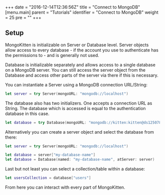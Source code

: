 +++
date = "2016-12-14T12:36:56Z"
title = "Connect to MongoDB"
[menu.main]
  parent = "Tutorials"
  identifier = "Connect to MongoDB"
  weight = 25
  pre = "<i class='fa'></i>"
+++

## Setup

MongoKitten is initializable on Server or Database level. Server objects allow access to every database - if the account you use to authenticate has the permissions to - and is generally not used.

Database is initializable separately and allows access to a single database on a MongoDB server. You can still access the server object from the Database and access other parts of the server via there if this is necessary.

You can instantiate a Server using a MongoDB connection URL/String:

```swift
let server = try Server(mongoURL: "mongodb://localhost")
```

The database also has two initializers. One accepts a connection URL as String. The database which is accessed is equal to the authentication database in this case.

```swift
let database = try Database(mongoURL: "mongodb://kitten:kitten@ds125078-a0.mlab.com:25078,ds125078-a1.mlab.com:25078/kitten?replicaSet=rs-ds125078")
```

Alternatively you can create a server object and select the database from there:

```swift
let server = try Server(mongoURL: "mongodb://localhost")

let database = server["my-database-name"]
let database = Database(named: "my-database-name", atServer: server)
```

Last but not least you can select a collection/table within a database:

```swift
let usersCollection = database["users"]
```

From here you can interact with every part of MongoKitten.
